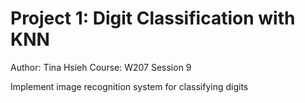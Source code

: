 # Project 1: Digit Classification with KNN

Author: Tina Hsieh
Course: W207 Session 9

Implement image recognition system for classifying digits

